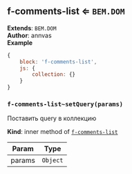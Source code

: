 <a name="module_f-comments-list"></a>

## f-comments-list ⇐ <code>BEM.DOM</code>
**Extends**: <code>BEM.DOM</code>  
**Author**: annvas  
**Example**  
```js
{
    block: 'f-comments-list',
    js: {
        collection: {}
    }
}
```
<a name="module_f-comments-list..setQuery"></a>

### `f-comments-list~setQuery(params)`
Поставить query в коллекцию

**Kind**: inner method of [<code>f-comments-list</code>](#module_f-comments-list)  

| Param | Type |
| --- | --- |
| params | <code>Object</code> | 

